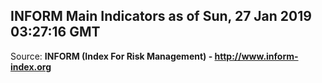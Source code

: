 ## INFORM Main Indicators as of Sun, 27 Jan 2019 03:27:16 GMT

Source: **INFORM (Index For Risk Management) - http://www.inform-index.org**